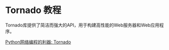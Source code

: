# Tornado 教程

<show-structure depth="2"/>

Tornado库提供了简洁而强大的API，用于构建高性能的Web服务器和Web应用程序。

<seealso>
<category ref="ref_docs">
    <a href="https://mp.weixin.qq.com/s/NC1d-5ESaRwvxccZRmCtZQ">Python网络编程的利器: Tornado</a>
</category>
<category ref="ref_github">
</category>
<category ref="ref_issues">
</category>
<category ref="ref_hf">
</category>
<category ref="ref_ms">
</category>
</seealso>
